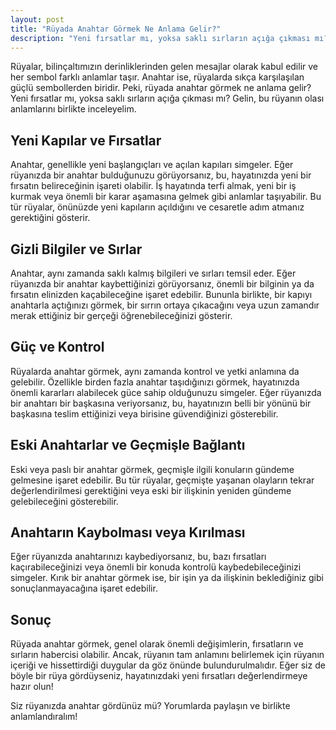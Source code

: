 ```yaml
---
layout: post
title: "Rüyada Anahtar Görmek Ne Anlama Gelir?"
description: "Yeni fırsatlar mı, yoksa saklı sırların açığa çıkması mı? Bu rüyanın olası anlamlarını birlikte inceleyelim."
---
```


Rüyalar, bilinçaltımızın derinliklerinden gelen mesajlar olarak kabul edilir ve her sembol farklı anlamlar taşır. Anahtar ise, rüyalarda sıkça karşılaşılan güçlü sembollerden biridir. Peki, rüyada anahtar görmek ne anlama gelir? Yeni fırsatlar mı, yoksa saklı sırların açığa çıkması mı? Gelin, bu rüyanın olası anlamlarını birlikte inceleyelim.

## Yeni Kapılar ve Fırsatlar

Anahtar, genellikle yeni başlangıçları ve açılan kapıları simgeler. Eğer rüyanızda bir anahtar bulduğunuzu görüyorsanız, bu, hayatınızda yeni bir fırsatın belireceğinin işareti olabilir. İş hayatında terfi almak, yeni bir iş kurmak veya önemli bir karar aşamasına gelmek gibi anlamlar taşıyabilir. Bu tür rüyalar, önünüzde yeni kapıların açıldığını ve cesaretle adım atmanız gerektiğini gösterir.

## Gizli Bilgiler ve Sırlar

Anahtar, aynı zamanda saklı kalmış bilgileri ve sırları temsil eder. Eğer rüyanızda bir anahtar kaybettiğinizi görüyorsanız, önemli bir bilginin ya da fırsatın elinizden kaçabileceğine işaret edebilir. Bununla birlikte, bir kapıyı anahtarla açtığınızı görmek, bir sırrın ortaya çıkacağını veya uzun zamandır merak ettiğiniz bir gerçeği öğrenebileceğinizi gösterir.

## Güç ve Kontrol

Rüyalarda anahtar görmek, aynı zamanda kontrol ve yetki anlamına da gelebilir. Özellikle birden fazla anahtar taşıdığınızı görmek, hayatınızda önemli kararları alabilecek güce sahip olduğunuzu simgeler. Eğer rüyanızda bir anahtarı bir başkasına veriyorsanız, bu, hayatınızın belli bir yönünü bir başkasına teslim ettiğinizi veya birisine güvendiğinizi gösterebilir.

## Eski Anahtarlar ve Geçmişle Bağlantı

Eski veya paslı bir anahtar görmek, geçmişle ilgili konuların gündeme gelmesine işaret edebilir. Bu tür rüyalar, geçmişte yaşanan olayların tekrar değerlendirilmesi gerektiğini veya eski bir ilişkinin yeniden gündeme gelebileceğini gösterebilir.

## Anahtarın Kaybolması veya Kırılması

Eğer rüyanızda anahtarınızı kaybediyorsanız, bu, bazı fırsatları kaçırabileceğinizi veya önemli bir konuda kontrolü kaybedebileceğinizi simgeler. Kırık bir anahtar görmek ise, bir işin ya da ilişkinin beklediğiniz gibi sonuçlanmayacağına işaret edebilir.

## Sonuç

Rüyada anahtar görmek, genel olarak önemli değişimlerin, fırsatların ve sırların habercisi olabilir. Ancak, rüyanın tam anlamını belirlemek için rüyanın içeriği ve hissettirdiği duygular da göz önünde bulundurulmalıdır. Eğer siz de böyle bir rüya gördüyseniz, hayatınızdaki yeni fırsatları değerlendirmeye hazır olun!

Siz rüyanızda anahtar gördünüz mü? Yorumlarda paylaşın ve birlikte anlamlandıralım!